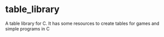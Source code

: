 # table_library
A table library for C. It has some resources to create tables for games and simple programs in C
